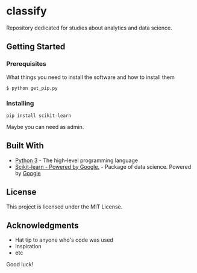 # classify
Repository dedicated for studies about analytics and data science.

## Getting Started

### Prerequisites

What things you need to install the software and how to install them

```
$ python get_pip.py
```

### Installing

```
pip install scikit-learn
```

Maybe you can need as admin.

## Built With

* [Python 3](https://www.python.org) - The high-level programming language
* [Scikit-learn - Powered by Google.](https://scikit-learn.org) - Package of data science. Powered by [Google](https://google.com)

## License

This project is licensed under the MIT License.

## Acknowledgments

* Hat tip to anyone who's code was used
* Inspiration
* etc

Good luck!
